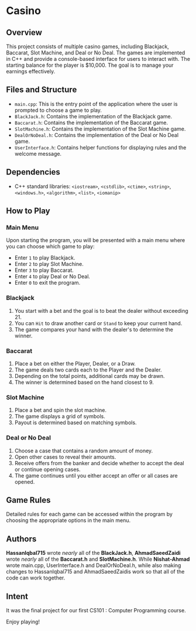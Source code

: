 # Casino

## Overview
This project consists of multiple casino games, including Blackjack, Baccarat, Slot Machine, and Deal or No Deal. The games are implemented in C++ and provide a console-based interface for users to interact with. The starting balance for the player is $10,000. The goal is to manage your earnings effectively.

## Files and Structure
- `main.cpp`: This is the entry point of the application where the user is prompted to choose a game to play.
- `BlackJack.h`: Contains the implementation of the Blackjack game.
- `Baccarat.h`: Contains the implementation of the Baccarat game.
- `SlotMachine.h`: Contains the implementation of the Slot Machine game.
- `DealOrNoDeal.h`: Contains the implementation of the Deal or No Deal game.
- `UserInterface.h`: Contains helper functions for displaying rules and the welcome message.

## Dependencies
- C++ standard libraries: `<iostream>`, `<cstdlib>`, `<ctime>`, `<string>`, `<windows.h>`, `<algorithm>`, `<list>`, `<iomanip>`

## How to Play

### Main Menu
Upon starting the program, you will be presented with a main menu where you can choose which game to play:
- Enter `1` to play Blackjack.
- Enter `2` to play Slot Machine.
- Enter `3` to play Baccarat.
- Enter `4` to play Deal or No Deal.
- Enter `0` to exit the program.

### Blackjack
1. You start with a bet and the goal is to beat the dealer without exceeding 21.
2. You can `Hit` to draw another card or `Stand` to keep your current hand.
3. The game compares your hand with the dealer's to determine the winner.

### Baccarat
1. Place a bet on either the Player, Dealer, or a Draw.
2. The game deals two cards each to the Player and the Dealer.
3. Depending on the total points, additional cards may be drawn.
4. The winner is determined based on the hand closest to 9.

### Slot Machine
1. Place a bet and spin the slot machine.
2. The game displays a grid of symbols.
3. Payout is determined based on matching symbols.

### Deal or No Deal
1. Choose a case that contains a random amount of money.
2. Open other cases to reveal their amounts.
3. Receive offers from the banker and decide whether to accept the deal or continue opening cases.
4. The game continues until you either accept an offer or all cases are opened.

## Game Rules
Detailed rules for each game can be accessed within the program by choosing the appropriate options in the main menu.

## Authors
**HassanIqbal715** wrote _nearly_ all of the **BlackJack.h**, **AhmadSaeedZaidi** wrote _nearly_ all of the **Baccarat.h** and **SlotMachine.h**. While **Nishat-Ahmad** wrote main.cpp, UserInterface.h and DealOrNoDeal.h, while also making changes to HassanIqbal715 and AhmadSaeedZaidis work so that all of the code can work together.

## Intent
It was the final project for our first CS101 : Computer Programming course.

Enjoy playing!
